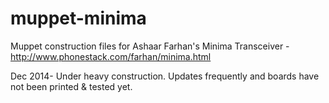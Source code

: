 muppet-minima
=============

Muppet construction files for Ashaar Farhan's Minima Transceiver - http://www.phonestack.com/farhan/minima.html


Dec 2014- Under heavy construction. Updates frequently and boards have not been printed & tested yet. 


